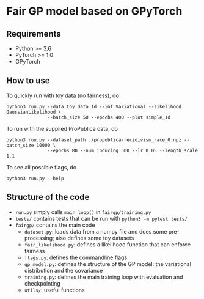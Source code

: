 # Fair GP model based on GPyTorch

## Requirements

* Python >= 3.6
* PyTorch >= 1.0
* GPyTorch

## How to use
To quickly run with toy data (no fairness), do

```
python3 run.py --data toy_data_1d --inf Variational --likelihood GaussianLikelihood \
               --batch_size 50 --epochs 400 --plot simple_1d
```

To run with the supplied ProPublica data, do

```
python3 run.py --dataset_path ./propublica-recidivism_race_0.npz --batch_size 10000 \
               --epochs 80 --num_inducing 500 --lr 0.05 --length_scale 1.1
```

To see all possible flags, do

```
python3 run.py --help
```

## Structure of the code

* `run.py` simply calls `main_loop()` in `fairgp/training.py`
* `tests/` contains tests that can be run with `python3 -m pytest tests/`
* `fairgp/` contains the main code
  - `dataset.py`: loads data from a numpy file and does some pre-processing;
    also defines some toy datasets
  - `fair_likelihood.py`: defines a likelihood function that can enforce fairness
  - `flags.py`: defines the commandline flags
  - `gp_model.py`: defines the structure of the GP model:
    the variational distribution and the covariance
  - `training.py`: defines the main training loop with evaluation and checkpointing
  - `utils/`: useful functions

